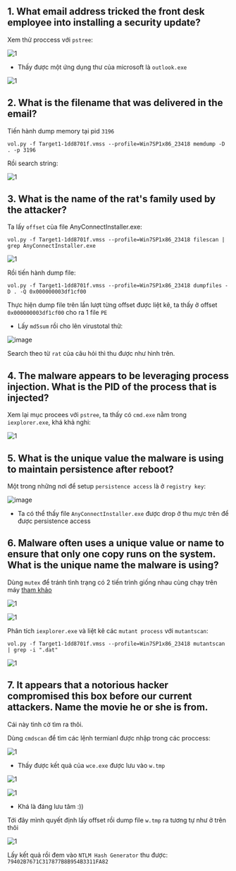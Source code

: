 ## 1. What email address tricked the front desk employee into installing a security update?

Xem thử proccess với `pstree`:

![1](https://user-images.githubusercontent.com/91442807/216277876-58d5514e-48aa-40f4-a521-afdf77ebc131.png)

- Thấy được một ứng dụng thư của microsoft là `outlook.exe` 

![1](https://user-images.githubusercontent.com/91442807/216226363-fde4c992-7e4a-4678-9d6d-6120c002a7f5.png)

## 2. What is the filename that was delivered in the email?

Tiến hành dump memory tại pid `3196` 

`vol.py -f Target1-1dd8701f.vmss --profile=Win7SP1x86_23418 memdump -D . -p 3196`

Rồi search string: 

![1](https://user-images.githubusercontent.com/91442807/216229197-2f492adc-e62b-4000-806e-1ba3232b391f.png)

## 3. What is the name of the rat's family used by the attacker?

Ta lấy `offset` của file AnyConnectInstaller.exe:

`vol.py -f Target1-1dd8701f.vmss --profile=Win7SP1x86_23418 filescan | grep AnyConnectInstaller.exe`

![1](https://user-images.githubusercontent.com/91442807/216231065-63061c6a-e72f-486a-93de-8c55149d4a3a.png)

Rồi tiến hành dump file:

`vol.py -f Target1-1dd8701f.vmss --profile=Win7SP1x86_23418 dumpfiles -D . -Q 0x000000003df1cf00`

Thực hiện dump file trên lần lượt từng offset được liệt kê, ta thấy ở offset `0x000000003df1cf00` cho ra 1 file `PE` 

- Lấy `md5sum` rồi cho lên virustotal thử:

![image](https://user-images.githubusercontent.com/91442807/216276930-205a33d5-0a6c-473e-ad37-f6ea4cf60f13.png)

Search theo từ `rat` của câu hỏi thì thu được như hình trên. 

## 4. The malware appears to be leveraging process injection. What is the PID of the process that is injected?

Xem lại mục procees với `pstree`, ta thấy có `cmd.exe` nằm trong `iexplorer.exe`, khá khả nghi:

![1](https://user-images.githubusercontent.com/91442807/216231456-20ac0ed6-6b5d-4eaa-8970-b40eb728f41a.png)

## 5. What is the unique value the malware is using to maintain persistence after reboot?

Một trong những nơi để setup `persistence access` là ở `registry key`:

![image](https://user-images.githubusercontent.com/91442807/216280777-b1aaf0fc-6e8f-4034-9922-dd96b6195999.png)

- Ta có thể thấy file `AnyConnectInstaller.exe` được drop ở thu mực trên để được persistence access

## 6. Malware often uses a unique value or name to ensure that only one copy runs on the system. What is the unique name the malware is using?

Dùng `mutex` để tránh tình trạng có 2 tiến trình giống nhau cùng chạy trên máy [tham khảo](https://www.sans.org/blog/looking-at-mutex-objects-for-malware-discovery-indicators-of-compromise/)

![1](https://user-images.githubusercontent.com/91442807/216290990-5c60d4a1-34f8-4c19-80ee-5fdf30af34dd.png)

![1](https://user-images.githubusercontent.com/91442807/216290586-4673609e-3e4f-41bd-ae86-0b05fdcddbfc.png)

Phân tích `iexplorer.exe` và liệt kê các `mutant process` với `mutantscan`:

`vol.py -f Target1-1dd8701f.vmss --profile=Win7SP1x86_23418 mutantscan | grep -i ".dat"`

![1](https://user-images.githubusercontent.com/91442807/216293149-3be55eaa-f72c-41d9-9e86-442b8db7d431.png)


## 7. It appears that a notorious hacker compromised this box before our current attackers. Name the movie he or she is from.

Cái này tình cờ tìm ra thôi.

Dùng `cmdscan` để tìm các lệnh termianl được nhập trong các proccess:

![1](https://user-images.githubusercontent.com/91442807/216297142-6cad779b-62f7-4e1c-92f7-11a93e8472f3.png)

- Thấy được kết quả của `wce.exe` được lưu vào `w.tmp` 

![1](https://user-images.githubusercontent.com/91442807/216297566-ce92d75f-07c4-452f-ae4e-701742bdb152.png)

![1](https://user-images.githubusercontent.com/91442807/216297699-9560b8a1-72e5-4a44-8519-43072425c96f.png)

- Khá là đáng lưu tâm :))

Tới đây mình quyết định lấy offset rồi dump file `w.tmp` ra tương tự như ở trên thôi

![1](https://user-images.githubusercontent.com/91442807/216298006-e8be221e-dc20-4705-8a42-9db2710ded8e.png)

Lấy kết quả rồi đem vào `NTLM Hash Generator` thu được: `79402B7671C317877B8B954B3311FA82`








